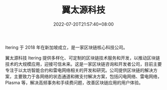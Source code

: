 ﻿---
weight: 
title: "翼太源科技"
description: "翼太源科技 Itering 提供多样化、可定制的区块链技术服务和开发，以推动区块链技术的大规模应用，迎接可信未来"
date: 2022-07-20T21:57:40+08:00
lastmod: 2022-07-20T16:45:40+08:00
draft: false
authors: ["浮尘"]
featuredImage: "itering.jpg"
link: "https://www.itering.io/"
tags: ["研究机构","翼太源科技"]
categories: ["navigation"]
navigation: ["研究机构"]
lightgallery: true
toc: true
pinned: false
recommend: false
recommend1: false
---
Itering 于 2018 年在新加坡成立，是一家区块链核心科技公司。

翼太源科技 Itering 提供多样化、可定制的区块链技术服务和开发，以推动区块链技术的大规模应用，迎接可信未来。这是一家区块链咨询和开发者公司，目前主要专注于以太坊智能合约和雷电网络相关的开发和研究。公司提供区块链的解决方案，主要致力于各网络的状态通道和微支付解决方案，包括闪电网络、雷电网络，Plasma 等，解决高频事务和手续费问题，改善区块链应用的用户体验。